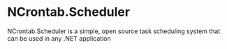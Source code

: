 # NCrontab.Scheduler
NCrontab.Scheduler is a simple, open source task scheduling system that can be used in any .NET application
